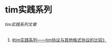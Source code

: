 # tim实践系列
###### tim实践系列文章
1. [《tim实践系列——tim协议与其他格式协议的比较》](https://github.com/donnie4w/Tim-Practical-Article/blob/main/tim%E5%AE%9E%E8%B7%B5%E7%B3%BB%E5%88%97%E2%80%94%E2%80%94tim%E5%8D%8F%E8%AE%AE%E4%B8%8E%E5%85%B6%E4%BB%96%E6%A0%BC%E5%BC%8F%E5%8D%8F%E8%AE%AE%E7%9A%84%E6%AF%94%E8%BE%83.md "《tim实践系列——tim协议与其他格式协议的比较》")
